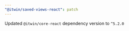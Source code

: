 ```yaml
---
"@itwin/saved-views-react": patch
---
```


Updated `@itwin/core-react` dependency version to `^5.2.0`
